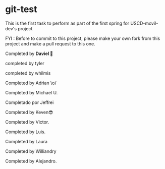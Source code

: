 
# git-test
This is the first task to perform as part of the first spring for USCD-movil-dev's project

FYI : Before to commit to this project, please make your own fork from this project and make a pull request to this one.

Completed by **Daviel 🦖**

completed by tyler
  
completed by whilmis

Completed by Adrian \o/

Completed by Michael U.

Completado por Jeffrei

Completed by Keven😎

Completed by Victor. 

Completed by Luis.

Completed by Laura 

Completed by Williandry 

Completed by Alejandro. 


